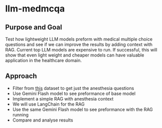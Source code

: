 # llm-medmcqa

## Purpose and Goal
Test how lightweight LLM models preform with medical multiple choice questions and see if we can improve the results by adding context with RAG. Current top LLM models are expensive to run. If successful, this will show that even light weight and cheaper models can have valuable application in the healthcare domain.

## Approach
- Filter from [this](https://huggingface.co/datasets/openlifescienceai/medmcqa) dataset to get just the anesthesia questions
- Use Gemini Flash model to see preformance of base model
- Implement a simple RAG with anesthesia context
- We will use LangChain for the RAG 
- Use the same Gemini Flash model to see preformance with the RAG running
- Compare and analyse results
